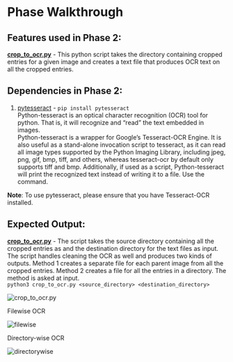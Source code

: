 # Phase Walkthrough

## Features used in Phase 2:
**[crop_to_ocr.py](../OCR/crop_to_ocr.py)** - This python script takes the directory containing cropped entries for a given image and creates a text file that produces OCR text on all the cropped entries.

## Dependencies in Phase 2:
1. [pytesseract](https://pypi.org/project/pytesseract/) - `pip install pytesseract`  
Python-tesseract is an optical character recognition (OCR) tool for python. That is, it will recognize and “read” the text embedded in images.  
Python-tesseract is a wrapper for Google’s Tesseract-OCR Engine. It is also useful as a stand-alone invocation script to tesseract, as it can read all image types supported by the Python Imaging Library, including jpeg, png, gif, bmp, tiff, and others, whereas tesseract-ocr by default only supports tiff and bmp. Additionally, if used as a script, Python-tesseract will print the recognized text instead of writing it to a file. Use the command.

**Note**: To use pytesseract, please ensure that you have Tesseract-OCR installed.

## Expected Output:

**[crop_to_ocr.py](../OCR/crop_to_ocr.py)** - The script takes the source directory containing all the cropped entries as and the destination directory for the text files as input. The script handles cleaning the OCR as well and produces two kinds of outputs. Method 1 creates a separate file for each parent image from all the cropped entries. Method 2 creates a file for all the entries in a directory. The method is asked at input.  
`python3 crop_to_ocr.py <source_directory> <destination_directory>`

![crop_to_ocr.py](https://i.imgur.com/2h0Jtkn.png)

Filewise OCR

![filewise](https://i.imgur.com/DX1fhYx.png)

Directory-wise OCR

![directorywise](https://i.imgur.com/GH4DLT4.png)
